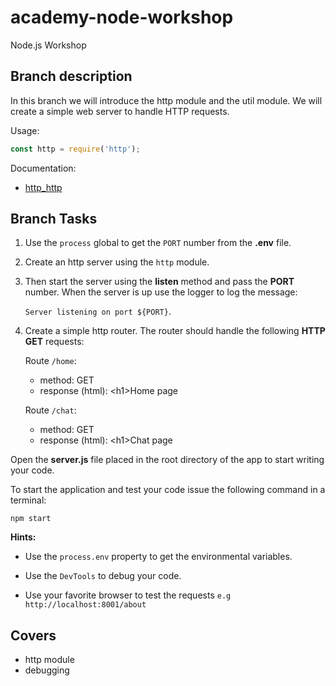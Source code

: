 # academy-node-workshop

Node.js Workshop

## Branch description

In this branch we will introduce the http module and the util module. We will create a simple web server to handle HTTP requests.

Usage:

```js
const http = require('http');
```

Documentation:

- [http_http](https://nodejs.org/api/http.html#http_http)

## Branch Tasks

1. Use the `process` global to get the `PORT` number from the **.env** file.
2. Create an http server using the `http` module.
3. Then start the server using the **listen** method and pass the **PORT** number. When the server is up use the logger to
   log the message:

   `Server listening on port ${PORT}`.

4. Create a simple http router. The router should handle the following **HTTP GET** requests:

   Route `/home`:

   - method: GET
   - response (html): \<h1>Home page</h1>

   Route `/chat`:

   - method: GET
   - response (html): \<h1>Chat page</h1>

Open the **server.js** file placed in the root directory of the app to start writing your code.

To start the application and test your code issue the following command in a terminal:

```
npm start
```

**Hints:**

- Use the `process.env` property to get the environmental variables.

- Use the `DevTools` to debug your code.

- Use your favorite browser to test the requests
  `e.g http://localhost:8001/about`

## Covers

- http module
- debugging
